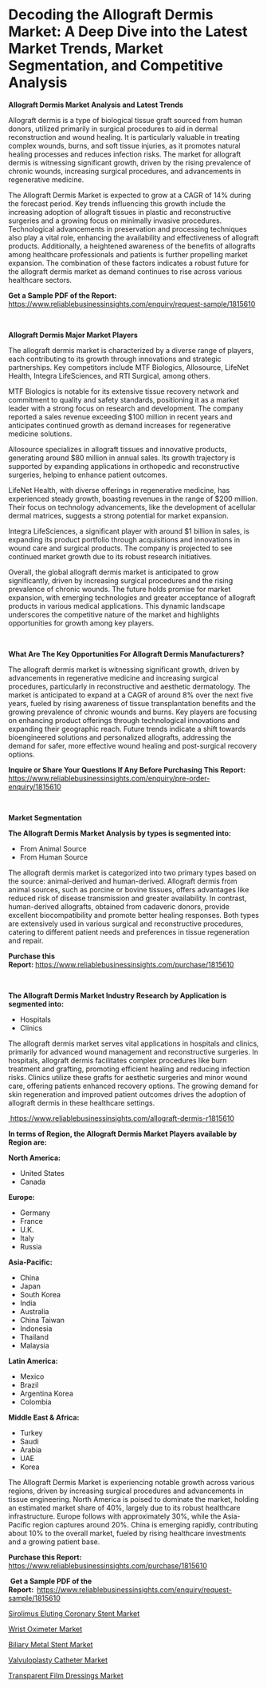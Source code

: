 <p><h1>Decoding the Allograft Dermis Market: A Deep Dive into the Latest Market Trends, Market Segmentation, and Competitive Analysis</h1></p><p><strong>Allograft Dermis Market Analysis and Latest Trends</strong></p>
<p><p>Allograft dermis is a type of biological tissue graft sourced from human donors, utilized primarily in surgical procedures to aid in dermal reconstruction and wound healing. It is particularly valuable in treating complex wounds, burns, and soft tissue injuries, as it promotes natural healing processes and reduces infection risks. The market for allograft dermis is witnessing significant growth, driven by the rising prevalence of chronic wounds, increasing surgical procedures, and advancements in regenerative medicine.</p><p>The Allograft Dermis Market is expected to grow at a CAGR of 14% during the forecast period. Key trends influencing this growth include the increasing adoption of allograft tissues in plastic and reconstructive surgeries and a growing focus on minimally invasive procedures. Technological advancements in preservation and processing techniques also play a vital role, enhancing the availability and effectiveness of allograft products. Additionally, a heightened awareness of the benefits of allografts among healthcare professionals and patients is further propelling market expansion. The combination of these factors indicates a robust future for the allograft dermis market as demand continues to rise across various healthcare sectors.</p></p>
<p><strong>Get a Sample PDF of the Report:&nbsp;</strong> <a href="https://www.reliablebusinessinsights.com/enquiry/request-sample/1815610?utm_campaign=96&utm_medium=2&utm_source=Github&utm_content=ia&utm_term=03032025&utm_id=allograft-dermis">https://www.reliablebusinessinsights.com/enquiry/request-sample/1815610</a></p>
<p>&nbsp;</p>
<p><strong>Allograft Dermis Major Market Players</strong></p>
<p><p>The allograft dermis market is characterized by a diverse range of players, each contributing to its growth through innovations and strategic partnerships. Key competitors include MTF Biologics, Allosource, LifeNet Health, Integra LifeSciences, and RTI Surgical, among others.</p><p>MTF Biologics is notable for its extensive tissue recovery network and commitment to quality and safety standards, positioning it as a market leader with a strong focus on research and development. The company reported a sales revenue exceeding $100 million in recent years and anticipates continued growth as demand increases for regenerative medicine solutions.</p><p>Allosource specializes in allograft tissues and innovative products, generating around $80 million in annual sales. Its growth trajectory is supported by expanding applications in orthopedic and reconstructive surgeries, helping to enhance patient outcomes.</p><p>LifeNet Health, with diverse offerings in regenerative medicine, has experienced steady growth, boasting revenues in the range of $200 million. Their focus on technology advancements, like the development of acellular dermal matrices, suggests a strong potential for market expansion.</p><p>Integra LifeSciences, a significant player with around $1 billion in sales, is expanding its product portfolio through acquisitions and innovations in wound care and surgical products. The company is projected to see continued market growth due to its robust research initiatives.</p><p>Overall, the global allograft dermis market is anticipated to grow significantly, driven by increasing surgical procedures and the rising prevalence of chronic wounds. The future holds promise for market expansion, with emerging technologies and greater acceptance of allograft products in various medical applications. This dynamic landscape underscores the competitive nature of the market and highlights opportunities for growth among key players.</p></p>
<p>&nbsp;</p>
<p><strong>What Are The Key Opportunities For Allograft Dermis Manufacturers?</strong></p>
<p><p>The allograft dermis market is witnessing significant growth, driven by advancements in regenerative medicine and increasing surgical procedures, particularly in reconstructive and aesthetic dermatology. The market is anticipated to expand at a CAGR of around 8% over the next five years, fueled by rising awareness of tissue transplantation benefits and the growing prevalence of chronic wounds and burns. Key players are focusing on enhancing product offerings through technological innovations and expanding their geographic reach. Future trends indicate a shift towards bioengineered solutions and personalized allografts, addressing the demand for safer, more effective wound healing and post-surgical recovery options.</p></p>
<p><strong>Inquire or Share Your Questions If Any Before Purchasing This Report:</strong> <a href="https://www.reliablebusinessinsights.com/enquiry/pre-order-enquiry/1815610?utm_campaign=96&utm_medium=2&utm_source=Github&utm_content=ia&utm_term=03032025&utm_id=allograft-dermis">https://www.reliablebusinessinsights.com/enquiry/pre-order-enquiry/1815610</a></p>
<p>&nbsp;</p>
<p><strong>Market Segmentation</strong></p>
<p><strong>The Allograft Dermis Market Analysis by types is segmented into:</strong></p>
<p><ul><li>From Animal Source</li><li>From Human Source</li></ul></p>
<p><p>The allograft dermis market is categorized into two primary types based on the source: animal-derived and human-derived. Allograft dermis from animal sources, such as porcine or bovine tissues, offers advantages like reduced risk of disease transmission and greater availability. In contrast, human-derived allografts, obtained from cadaveric donors, provide excellent biocompatibility and promote better healing responses. Both types are extensively used in various surgical and reconstructive procedures, catering to different patient needs and preferences in tissue regeneration and repair.</p></p>
<p><strong>Purchase this Report:&nbsp;</strong><a href="https://www.reliablebusinessinsights.com/purchase/1815610?utm_campaign=96&utm_medium=2&utm_source=Github&utm_content=ia&utm_term=03032025&utm_id=allograft-dermis">https://www.reliablebusinessinsights.com/purchase/1815610</a></p>
<p>&nbsp;</p>
<p><strong>The Allograft Dermis Market Industry Research by Application is segmented into:</strong></p>
<p><ul><li>Hospitals</li><li>Clinics</li></ul></p>
<p><p>The allograft dermis market serves vital applications in hospitals and clinics, primarily for advanced wound management and reconstructive surgeries. In hospitals, allograft dermis facilitates complex procedures like burn treatment and grafting, promoting efficient healing and reducing infection risks. Clinics utilize these grafts for aesthetic surgeries and minor wound care, offering patients enhanced recovery options. The growing demand for skin regeneration and improved patient outcomes drives the adoption of allograft dermis in these healthcare settings.</p></p>
<p><a href="https://www.reliablebusinessinsights.com/allograft-dermis-r1815610?utm_campaign=96&utm_medium=2&utm_source=Github&utm_content=ia&utm_term=03032025&utm_id=allograft-dermis">&nbsp;https://www.reliablebusinessinsights.com/allograft-dermis-r1815610</a></p>
<p><strong>In terms of Region, the Allograft Dermis Market Players available by Region are:</strong></p>
<p>
    <p> <strong> North America: </strong>
        <ul>
            <li>United States</li>
            <li>Canada</li>
        </ul>
        </p> 
    <p> <strong> Europe: </strong>
        <ul>
            <li>Germany</li>
            <li>France</li>
            <li>U.K.</li>
            <li>Italy</li>
            <li>Russia</li>
        </ul>
        </p> 
    <p> <strong> Asia-Pacific: </strong>
        <ul>
            <li>China</li>
            <li>Japan</li>
            <li>South Korea</li>
            <li>India</li>
            <li>Australia</li>
            <li>China Taiwan</li>
            <li>Indonesia</li>
            <li>Thailand</li>
            <li>Malaysia</li>
        </ul>
        </p> 
    <p> <strong> Latin America: </strong>
        <ul>
            <li>Mexico</li>
            <li>Brazil</li>
            <li>Argentina Korea</li>
            <li>Colombia</li>
        </ul>
        </p> 
    <p> <strong> Middle East & Africa: </strong>
        <ul>
            <li>Turkey</li>
            <li>Saudi</li>
            <li>Arabia</li>
            <li>UAE</li>
            <li>Korea</li>
        </ul>
    </p>
    </p>
<p><p>The Allograft Dermis Market is experiencing notable growth across various regions, driven by increasing surgical procedures and advancements in tissue engineering. North America is poised to dominate the market, holding an estimated market share of 40%, largely due to its robust healthcare infrastructure. Europe follows with approximately 30%, while the Asia-Pacific region captures around 20%. China is emerging rapidly, contributing about 10% to the overall market, fueled by rising healthcare investments and a growing patient base.</p></p>
<p><strong>Purchase this Report: </strong><a href="https://www.reliablebusinessinsights.com/purchase/1815610?utm_campaign=96&utm_medium=2&utm_source=Github&utm_content=ia&utm_term=03032025&utm_id=allograft-dermis">https://www.reliablebusinessinsights.com/purchase/1815610</a></p>
<p>&nbsp;<strong>Get a Sample PDF of the Report:&nbsp;&nbsp;</strong><a href="https://www.reliablebusinessinsights.com/enquiry/request-sample/1815610?utm_campaign=96&utm_medium=2&utm_source=Github&utm_content=ia&utm_term=03032025&utm_id=allograft-dermis">https://www.reliablebusinessinsights.com/enquiry/request-sample/1815610</a></p>
<p><strong></strong></p>
<p><p><a href="https://github.com/koopalujale2/Market-Research-Report-List-1/blob/main/sirolimus-eluting-coronary-stent-market.md?utm_campaign=96&utm_medium=2&utm_source=Github&utm_content=ia&utm_term=03032025&utm_id=allograft-dermis">Sirolimus Eluting Coronary Stent Market</a></p><p><a href="https://github.com/tineamonaya/Market-Research-Report-List-1/blob/main/wrist-oximeter-market.md?utm_campaign=96&utm_medium=2&utm_source=Github&utm_content=ia&utm_term=03032025&utm_id=allograft-dermis">Wrist Oximeter Market</a></p><p><a href="https://github.com/dukawashviro/Market-Research-Report-List-1/blob/main/biliary-metal-stent-market.md?utm_campaign=96&utm_medium=2&utm_source=Github&utm_content=ia&utm_term=03032025&utm_id=allograft-dermis">Biliary Metal Stent Market</a></p><p><a href="https://github.com/molayrabeta/Market-Research-Report-List-1/blob/main/valvuloplasty-catheter-market.md?utm_campaign=96&utm_medium=2&utm_source=Github&utm_content=ia&utm_term=03032025&utm_id=allograft-dermis">Valvuloplasty Catheter Market</a></p><p><a href="https://github.com/lecaneidreks/Market-Research-Report-List-1/blob/main/transparent-film-dressings-market.md?utm_campaign=96&utm_medium=2&utm_source=Github&utm_content=ia&utm_term=03032025&utm_id=allograft-dermis">Transparent Film Dressings Market</a></p></p>